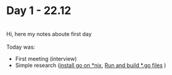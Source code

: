 # Day 1 - 22.12
<br>Hi, here my notes aboute first day<br>
<br>Today was:

  <ul>
    <li>First meeting (interview)</li>
    <li>Simple research (<a href="https://golangdocs.com/install-go-linux">install go on *nix<a/>,
    <a href="https://gobyexample.com/hello-world">Run and build *.go files</a>
    )</li>
  </ul>

